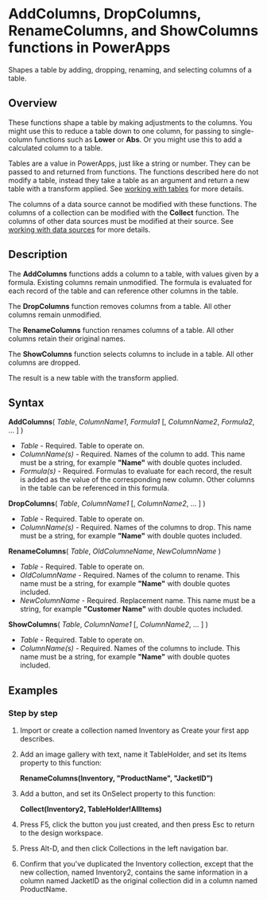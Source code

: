 <properties
	pageTitle="PowerApps: AddColumns, DropColumns, RenameColumns, and ShowColumns functions"
	description="Reference information for the AddColumns, DropColumns, RenameColumns, and ShowColumns functions in PowerApps, including syntax and examples"
	services=""
	suite="powerapps"
	documentationCenter="na"
	authors="gregli-msft"
	manager="dwrede"
	editor=""
	tags=""/>

<tags
   ms.service="powerapps"
   ms.devlang="na"
   ms.topic="article"
   ms.tgt_pltfrm="na"
   ms.workload="na"
   ms.date="11/07/2015"
   ms.author="gregli"/>

# AddColumns, DropColumns, RenameColumns, and ShowColumns functions in PowerApps #

Shapes a table by adding, dropping, renaming, and selecting columns of a table.

## Overview ##

These functions shape a table by making adjustments to the columns.  You might use this to reduce a table down to one column, for passing to single-column functions such as **Lower** or **Abs**.  Or you might use this to add a calculated column to a table.

Tables are a value in PowerApps, just like a string or number.  They can be passed to and returned from functions.  The functions described here do not modify a table, instead they take a table as an argument and return a new table with a transform applied.  See [working with tables](working-with-tables.md) for more details.  

The columns of a data source cannot be modified with these functions.  The columns of a collection can be modified with the **Collect** function.  The columns of other data sources must be modified at their source. See [working with data sources](working-with-data-sources.md) for more details.  

## Description ##

The **AddColumns** functions adds a column to a table, with values given by a formula.  Existing columns remain unmodified.  The formula is evaluated for each record of the table and can reference other columns in the table.

The **DropColumns** function removes columns from a table.  All other columns remain unmodified.

The **RenameColumns** function renames columns of a table.  All other columns retain their original names.

The **ShowColumns** function selects columns to include in a table.  All other columns are dropped.

The result is a new table with the transform applied.

## Syntax ##

**AddColumns**( *Table*, *ColumnName1*, *Formula1* [, *ColumnName2*, *Formula2*, ... ] )
- *Table* - Required.  Table to operate on.
- *ColumnName(s)* - Required. Names of the column to add.  This name must be a string, for example **"Name"** with double quotes included.
- *Formula(s)* - Required.  Formulas to evaluate for each record, the result is added as the value of the corresponding new column.  Other columns in the table can be referenced in this formula.

**DropColumns**( *Table*, *ColumnName1* [, *ColumnName2*, ... ] )
- *Table* - Required.  Table to operate on.
- *ColumnName(s)* - Required. Names of the columns to drop. This name must be a string, for example **"Name"** with double quotes included.

**RenameColumns**( *Table*, *OldColumneName*, *NewColumnName* )
- *Table* - Required.  Table to operate on.
- *OldColumnName* - Required. Names of the column to rename. This name must be a string, for example **"Name"** with double quotes included.
- *NewColumnName* - Required. Replacement name. This name must be a string, for example **"Customer Name"** with double quotes included.

**ShowColumns**( *Table*, *ColumnName1* [, *ColumnName2*, ... ] )
- *Table* - Required.  Table to operate on.
- *ColumnName(s)* - Required. Names of the columns to include. This name must be a string, for example **"Name"** with double quotes included.

## Examples ##

<!-- TODO: Examples -->

### Step by step ###

1. Import or create a collection named Inventory as Create your first app describes.

2. Add an image gallery with text, name it TableHolder, and set its Items property to this function:

	**RenameColumns(Inventory, "ProductName", "JacketID")**
	
3. Add a button, and set its OnSelect property to this function:

	**Collect(Inventory2, TableHolder!AllItems)**

4. Press F5, click the button you just created, and then press Esc to return to the design workspace.

5. Press Alt-D, and then click Collections in the left navigation bar.

6. Confirm that you've duplicated the Inventory collection, except that the new collection, named Inventory2, contains the same information in a column named JacketID as the original collection did in a column named ProductName.


